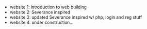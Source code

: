 - website 1: introduction to web building
- website 2: Severance inspired
- website 3: updated Severance inspired w/ php, login and reg stuff
- website 4: under construction...

<!---
redd-fi/redd-fi is a ✨ special ✨ repository because its `README.md` (this file) appears on your GitHub profile.
You can click the Preview link to take a look at your changes.
--->
